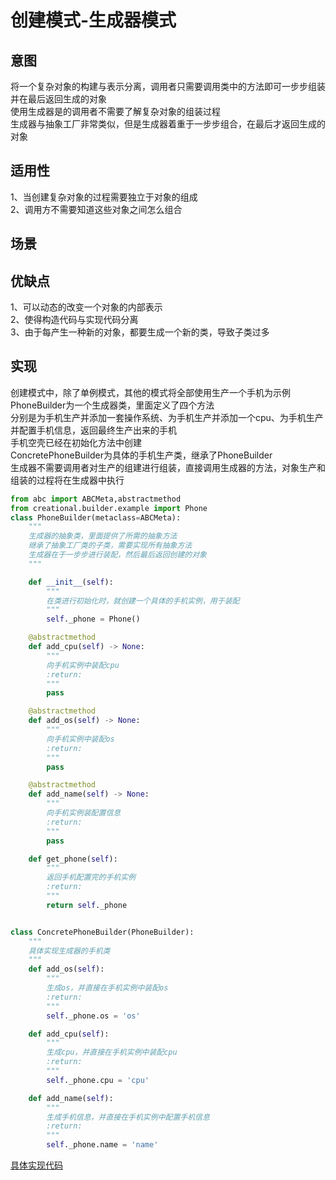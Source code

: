 # 创建模式-生成器模式
## 意图
将一个复杂对象的构建与表示分离，调用者只需要调用类中的方法即可一步步组装并在最后返回生成的对象<br/>
使用生成器是的调用者不需要了解复杂对象的组装过程<br/>
生成器与抽象工厂非常类似，但是生成器着重于一步步组合，在最后才返回生成的对象<br/>
## 适用性
1、当创建复杂对象的过程需要独立于对象的组成<br/>
2、调用方不需要知道这些对象之间怎么组合<br/>
## 场景

## 优缺点
1、可以动态的改变一个对象的内部表示<br/>
2、使得构造代码与实现代码分离<br/>
3、由于每产生一种新的对象，都要生成一个新的类，导致子类过多<br/>
## 实现
创建模式中，除了单例模式，其他的模式将全部使用生产一个手机为示例<br/>
PhoneBuilder为一个生成器类，里面定义了四个方法<br/>
分别是为手机生产并添加一套操作系统、为手机生产并添加一个cpu、为手机生产并配置手机信息，返回最终生产出来的手机<br/>
手机空壳已经在初始化方法中创建<br/>
ConcretePhoneBuilder为具体的手机生产类，继承了PhoneBuilder<br/>
生成器不需要调用者对生产的组建进行组装，直接调用生成器的方法，对象生产和组装的过程将在生成器中执行<br/>
```python
from abc import ABCMeta,abstractmethod
from creational.builder.example import Phone
class PhoneBuilder(metaclass=ABCMeta):
    """
    生成器的抽象类，里面提供了所需的抽象方法
    继承了抽象工厂类的子类，需要实现所有抽象方法
    生成器在于一步步进行装配，然后最后返回创建的对象
    """

    def __init__(self):
        """
        在类进行初始化时，就创建一个具体的手机实例，用于装配
        """
        self._phone = Phone()

    @abstractmethod
    def add_cpu(self) -> None:
        """
        向手机实例中装配cpu
        :return:
        """
        pass

    @abstractmethod
    def add_os(self) -> None:
        """
        向手机实例中装配os
        :return:
        """
        pass

    @abstractmethod
    def add_name(self) -> None:
        """
        向手机实例装配置信息
        :return:
        """
        pass

    def get_phone(self):
        """
        返回手机配置完的手机实例
        :return:
        """
        return self._phone


class ConcretePhoneBuilder(PhoneBuilder):
    """
    具体实现生成器的手机类
    """
    def add_os(self):
        """
        生成os，并直接在手机实例中装配os
        :return:
        """
        self._phone.os = 'os'

    def add_cpu(self):
        """
        生成cpu，并直接在手机实例中装配cpu
        :return:
        """
        self._phone.cpu = 'cpu'

    def add_name(self):
        """
        生成手机信息，并直接在手机实例中配置手机信息
        :return:
        """
        self._phone.name = 'name'
```
[具体实现代码](./example/foxconn.py)